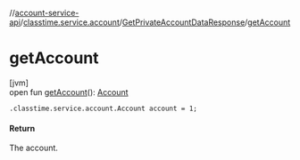 //[account-service-api](../../../index.md)/[classtime.service.account](../index.md)/[GetPrivateAccountDataResponse](index.md)/[getAccount](get-account.md)

# getAccount

[jvm]\
open fun [getAccount](get-account.md)(): [Account](../-account/index.md)

`.classtime.service.account.Account account = 1;`

#### Return

The account.
